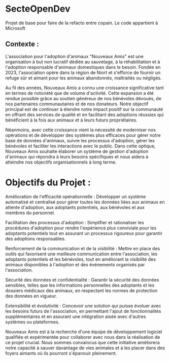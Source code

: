 # SecteOpenDev
 Projet de base pour faire de la refacto entre copain. Le code appartient à Microsoft
 
## Contexte :
L'association pour l'adoption d'animaux "Nouveaux Amis" est une organisation à but non lucratif dédiée au sauvetage, à la réhabilitation et à l'adoption responsable d'animaux domestiques dans le besoin. Fondée en 2023, l'association opère dans la région de Niort et s'efforce de fournir un refuge sûr et aimant pour les animaux abandonnés, maltraités ou négligés.

Au fil des années, Nouveaux Amis a connu une croissance significative tant en termes de notoriété que de volume d'activité. Cette expansion a été rendue possible grâce au soutien généreux de nos bénévoles dévoués, de nos partenaires communautaires et de nos donateurs. Notre objectif principal est de continuer à étendre notre impact positif sur la communauté en offrant des services de qualité et en facilitant des adoptions réussies qui bénéficient à la fois aux animaux et à leurs futurs propriétaires.

Néanmoins, avec cette croissance vient la nécessité de moderniser nos opérations et de développer des systèmes plus efficaces pour gérer notre base de données d'animaux, suivre les processus d'adoption, gérer les bénévoles et faciliter les interactions avec le public. Dans cette optique, Nouveaux Amis souhaite élaborer un système de gestion d'adoption d'animaux qui répondra à leurs besoins spécifiques et nous aidera à atteindre nos objectifs organisationnels à long terme.

# Objectifs du Projet :

Amélioration de l'efficacité opérationnelle : Développer un système automatisé et centralisé pour gérer toutes les données liées aux animaux en attente d'adoption, aux adoptants potentiels, aux bénévoles et aux membres du personnel.

Facilitation des processus d'adoption : Simplifier et rationaliser les procédures d'adoption pour rendre l'expérience plus conviviale pour les adoptants potentiels tout en assurant un processus rigoureux pour garantir des adoptions responsables.

Renforcement de la communication et de la visibilité : Mettre en place des outils qui favorisent une meilleure communication entre l'association, les adoptants potentiels et les bénévoles, tout en améliorant la visibilité des animaux disponibles à l'adoption et des événements organisés par l'association.

Sécurité des données et confidentialité : Garantir la sécurité des données sensibles, telles que les informations personnelles des adoptants et les dossiers médicaux des animaux, en respectant les normes de protection des données en vigueur.

Extensibilité et évolutivité : Concevoir une solution qui puisse évoluer avec les besoins futurs de l'association, en permettant l'ajout de fonctionnalités supplémentaires et en assurant une intégration aisée avec d'autres systèmes ou plateformes.

Nouveaux Amis est à la recherche d'une équipe de développement logiciel qualifiée et expérimentée pour collaborer avec nous dans la réalisation de ce projet crucial. Nous sommes convaincus que cette initiative améliorera notre capacité à sauver davantage de vies animales et à les placer dans des foyers aimants où ils pourront s'épanouir pleinement.
